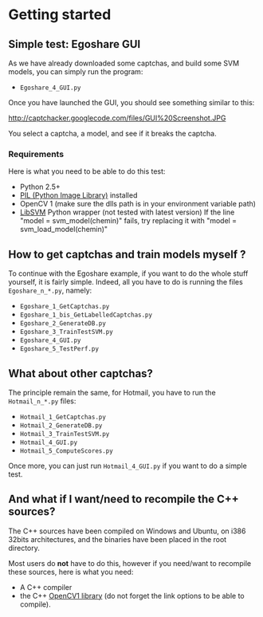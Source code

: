 # Getting started #

## Simple test: Egoshare GUI ##
As we have already downloaded some captchas, and build some SVM models, you can simply run the program:

  * `Egoshare_4_GUI.py`

Once you have launched the GUI, you should see something similar to this:

http://captchacker.googlecode.com/files/GUI%20Screenshot.JPG

You select a captcha, a model, and see if it breaks the captcha.

### Requirements ###

Here is what you need to be able to do this test:
  * Python 2.5+
  * [PIL (Python Image Library)](http://www.pythonware.com/products/pil/) installed
  * OpenCV 1 (make sure the dlls path is in your environment variable path)
  * [LibSVM](http://www.csie.ntu.edu.tw/~cjlin/libsvm/) Python wrapper (not tested with latest version)
If the line "model = svm\_model(chemin)" fails, try replacing it with "model = svm\_load\_model(chemin)"


## How to get captchas and train models myself ? ##

To continue with the Egoshare example, if you want to do the whole stuff yourself, it is fairly simple. Indeed, all you have to do is running the files `Egoshare_n_*.py`, namely:

  * `Egoshare_1_GetCaptchas.py`
  * `Egoshare_1_bis_GetLabelledCaptchas.py`
  * `Egoshare_2_GenerateDB.py`
  * `Egoshare_3_TrainTestSVM.py`
  * `Egoshare_4_GUI.py`
  * `Egoshare_5_TestPerf.py`

## What about other captchas? ##

The principle remain the same, for Hotmail, you have to run the `Hotmail_n_*.py` files:
  * `Hotmail_1_GetCaptchas.py`
  * `Hotmail_2_GenerateDB.py`
  * `Hotmail_3_TrainTestSVM.py`
  * `Hotmail_4_GUI.py`
  * `Hotmail_5_ComputeScores.py`

Once more, you can just run `Hotmail_4_GUI.py` if you want to do a simple test.

## And what if I want/need to recompile the C++ sources? ##

The C++ sources have been compiled on Windows and Ubuntu, on i386 32bits architectures, and the binaries have been placed in the root directory.

Most users do **not** have to do this, however if you need/want to recompile these sources, here is what you need:

  * A C++ compiler
  * the C++ [OpenCV1 library](http://sourceforge.net/projects/opencvlibrary/) (do not forget the link options to be able to compile).